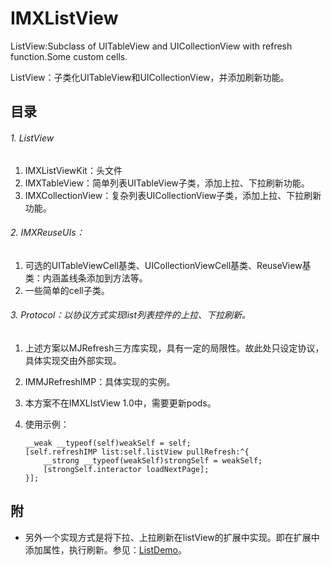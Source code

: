 # IMXListView
ListView:Subclass of UITableView and UICollectionView with refresh function.Some custom cells.

ListView：子类化UITableView和UICollectionView，并添加刷新功能。

## 目录

###### 1. ListView

1. IMXListViewKit：头文件
2. IMXTableView：简单列表UITableView子类，添加上拉、下拉刷新功能。
3. IMXCollectionView：复杂列表UICollectionView子类，添加上拉、下拉刷新功能。

###### 2. IMXReuseUIs：

1. 可选的UITableViewCell基类、UICollectionViewCell基类、ReuseView基类：内涵盖线条添加到方法等。
2. 一些简单的cell子类。


###### 3. Protocol：以协议方式实现list列表控件的上拉、下拉刷新。

1. 上述方案以MJRefresh三方库实现，具有一定的局限性。故此处只设定协议，具体实现交由外部实现。
2. IMMJRefreshIMP：具体实现的实例。
3. 本方案不在IMXLIstView 1.0中，需要更新pods。
4. 使用示例：

	```
	__weak __typeof(self)weakSelf = self;
    [self.refreshIMP list:self.listView pullRefresh:^{
        __strong __typeof(weakSelf)strongSelf = weakSelf;
        [strongSelf.interactor loadNextPage];
    }];
	```


## 附

* 另外一个实现方式是将下拉、上拉刷新在listView的扩展中实现。即在扩展中添加属性，执行刷新。参见：[ListDemo](https://github.com/PanZhow/ListDemo)。
